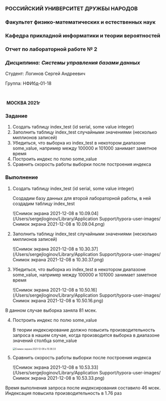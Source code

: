 ### **РОССИЙСКИЙ УНИВЕРСИТЕТ ДРУЖБЫ НАРОДОВ**

### **Факультет физико-математических и естественных наук**

### **Кафедра прикладной информатики и теории вероятностей**











### **Отчет по лабораторной работе № 2**

### *Дисциплина: Системы управления базами данных*









Студент:	Логинов Сергей Андреевич

Группа:	  НФИбд-01-18 



​																							

​															**МОСКВА 2021г**

### Задание

1. Создать таблицу index_test (id serial, some value integer)
2. Заполнить таблицу index_test случайными значениями (несколько миллионов записей)
3. Убедиться, что выборка из index_test в некотором диапазоне some_value, например между 100000 и 101000 занимает заметное время
4. Построить индекс по полю some_value
5. Сравнить скорость работы выборки после построения индекса

### Выполнение

1. Создать таблицу index_test (id serial, some value integer)

   Создадим базу данных для второй лабораторной работы, в ней создадим таблицу index_test

   ![Снимок экрана 2021-12-08 в 10.09.04](/Users/sergejloginov/Library/Application Support/typora-user-images/Снимок экрана 2021-12-08 в 10.09.04.png)



2. Заполнить таблицу index_test случайными значениями (несколько миллионов записей)

   ![Снимок экрана 2021-12-08 в 10.30.37](/Users/sergejloginov/Library/Application Support/typora-user-images/Снимок экрана 2021-12-08 в 10.30.37.png)

3. Убедиться, что выборка из index_test в некотором диапазоне some_value, например между 100000 и 101000 занимает заметное время

   

   ![Снимок экрана 2021-12-08 в 10.50.16](/Users/sergejloginov/Library/Application Support/typora-user-images/Снимок экрана 2021-12-08 в 10.50.16.png)

В данном случае выборка заняла 81 мсек.



4. Построить индекс по полю some_value

   

   В теории индексирование должно повысить производительность запроса в нашем случае, когда производится выборка в диапазоне значений столбца some_value

   <img src="/Users/sergejloginov/Library/Application Support/typora-user-images/Снимок экрана 2021-12-08 в 10.38.33.png" alt="Снимок экрана 2021-12-08 в 10.38.33" style="zoom:50%;" />

5. Сравнить скорость работы выборки после построения индекса

   ![Снимок экрана 2021-12-08 в 10.53.33](/Users/sergejloginov/Library/Application Support/typora-user-images/Снимок экрана 2021-12-08 в 10.53.33.png)



Время выполнения запроса после индексирования составило 46 мсек. Индексация повысила производительность в 1.76 раз

